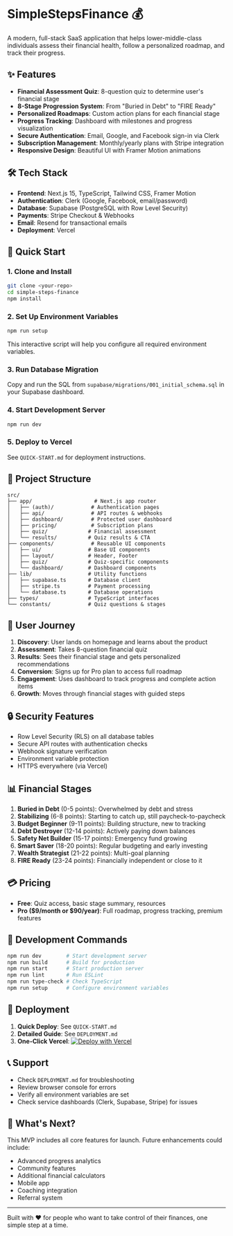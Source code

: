 # SimpleStepsFinance 💰

A modern, full-stack SaaS application that helps lower-middle-class individuals assess their financial health, follow a personalized roadmap, and track their progress.

## ✨ Features

- **Financial Assessment Quiz**: 8-question quiz to determine user's financial stage
- **8-Stage Progression System**: From "Buried in Debt" to "FIRE Ready"
- **Personalized Roadmaps**: Custom action plans for each financial stage
- **Progress Tracking**: Dashboard with milestones and progress visualization
- **Secure Authentication**: Email, Google, and Facebook sign-in via Clerk
- **Subscription Management**: Monthly/yearly plans with Stripe integration
- **Responsive Design**: Beautiful UI with Framer Motion animations

## 🛠 Tech Stack

- **Frontend**: Next.js 15, TypeScript, Tailwind CSS, Framer Motion
- **Authentication**: Clerk (Google, Facebook, email/password)
- **Database**: Supabase (PostgreSQL with Row Level Security)
- **Payments**: Stripe Checkout & Webhooks
- **Email**: Resend for transactional emails
- **Deployment**: Vercel

## 🚀 Quick Start

### 1. Clone and Install
```bash
git clone <your-repo>
cd simple-steps-finance
npm install
```

### 2. Set Up Environment Variables
```bash
npm run setup
```
This interactive script will help you configure all required environment variables.

### 3. Run Database Migration
Copy and run the SQL from `supabase/migrations/001_initial_schema.sql` in your Supabase dashboard.

### 4. Start Development Server
```bash
npm run dev
```

### 5. Deploy to Vercel
See `QUICK-START.md` for deployment instructions.

## 📁 Project Structure

```
src/
├── app/                    # Next.js app router
│   ├── (auth)/            # Authentication pages
│   ├── api/               # API routes & webhooks
│   ├── dashboard/         # Protected user dashboard
│   ├── pricing/           # Subscription plans
│   ├── quiz/             # Financial assessment
│   └── results/          # Quiz results & CTA
├── components/            # Reusable UI components
│   ├── ui/               # Base UI components
│   ├── layout/           # Header, Footer
│   ├── quiz/             # Quiz-specific components
│   └── dashboard/        # Dashboard components
├── lib/                  # Utility functions
│   ├── supabase.ts       # Database client
│   ├── stripe.ts         # Payment processing
│   └── database.ts       # Database operations
├── types/                # TypeScript interfaces
└── constants/            # Quiz questions & stages
```

## 🎯 User Journey

1. **Discovery**: User lands on homepage and learns about the product
2. **Assessment**: Takes 8-question financial quiz
3. **Results**: Sees their financial stage and gets personalized recommendations
4. **Conversion**: Signs up for Pro plan to access full roadmap
5. **Engagement**: Uses dashboard to track progress and complete action items
6. **Growth**: Moves through financial stages with guided steps

## 🔒 Security Features

- Row Level Security (RLS) on all database tables
- Secure API routes with authentication checks
- Webhook signature verification
- Environment variable protection
- HTTPS everywhere (via Vercel)

## 📊 Financial Stages

1. **Buried in Debt** (0-5 points): Overwhelmed by debt and stress
2. **Stabilizing** (6-8 points): Starting to catch up, still paycheck-to-paycheck
3. **Budget Beginner** (9-11 points): Building structure, new to tracking
4. **Debt Destroyer** (12-14 points): Actively paying down balances
5. **Safety Net Builder** (15-17 points): Emergency fund growing
6. **Smart Saver** (18-20 points): Regular budgeting and early investing
7. **Wealth Strategist** (21-22 points): Multi-goal planning
8. **FIRE Ready** (23-24 points): Financially independent or close to it

## 💳 Pricing

- **Free**: Quiz access, basic stage summary, resources
- **Pro ($9/month or $90/year)**: Full roadmap, progress tracking, premium features

## 🔧 Development Commands

```bash
npm run dev        # Start development server
npm run build      # Build for production
npm run start      # Start production server
npm run lint       # Run ESLint
npm run type-check # Check TypeScript
npm run setup      # Configure environment variables
```

## 🚀 Deployment

1. **Quick Deploy**: See `QUICK-START.md`
2. **Detailed Guide**: See `DEPLOYMENT.md`
3. **One-Click Vercel**: 
   [![Deploy with Vercel](https://vercel.com/button)](https://vercel.com/new/clone?repository-url=https://github.com/yourusername/simple-steps-finance)

## 📞 Support

- Check `DEPLOYMENT.md` for troubleshooting
- Review browser console for errors
- Verify all environment variables are set
- Check service dashboards (Clerk, Supabase, Stripe) for issues

## 🎉 What's Next?

This MVP includes all core features for launch. Future enhancements could include:

- Advanced progress analytics
- Community features
- Additional financial calculators
- Mobile app
- Coaching integration
- Referral system

---

Built with ❤️ for people who want to take control of their finances, one simple step at a time.
